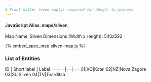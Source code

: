 ```yaml
---
# Front matter (even empty) required for Jekyll to process
---
```


#### JavaScript Alias: maps/sliven

Map Name: Sliven
Dimensions (Width x Height): 540x592



{% embed_spec_map sliven-map.js %}

### List of Entities

ID | Short label | Label
---|---|---|---
01|KO|Kotel
02|NZ|Nova Zagora
03|SL|Sliven
04|TV|Tvarditsa

